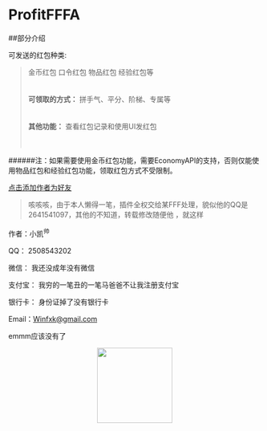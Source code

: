 # ProfitFFFA

##部分介绍
 
可发送的红包种类: 
> 金币红包
> 口令红包
>物品红包
>经验红包等</br></br></br>
**可领取的方式：**  拼手气、平分、阶梯、专属等</br></br></br>
**其他功能：**  查看红包记录和使用UI发红包</br></br></br>


######注：如果需要使用金币红包功能，需要EconomyAPI的支持，否则仅能使用物品红包和经验红包功能，领取红包方式不受限制。

[点击添加作者为好友](tencent://AddContact/?fromId=45&fromSubId=1&subcmd=all&uin=2508543202 "加帅逼凯为QQ好友")

> 咳咳咳，由于本人懒得一笔，插件全权交给某FFF处理，貌似他的QQ是2641541097，其他的不知道，转载修改随便他 ，就这样

作者：小凯<sup>帅</sup>

QQ： 2508543202

微信： 我还没成年没有微信

支付宝： 我穷的一笔丑的一笔马爸爸不让我注册支付宝

银行卡： 身份证掉了没有银行卡

Email：Winfxk@gmail.com

emmm应该没有了

<div align=center><img width="150" height="150" src="https://github.com/HeTingwei/ReadmeLearn/blob/master/avatar1.jpg"/></div>
